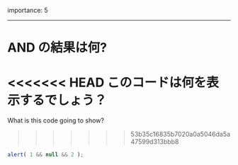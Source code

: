 importance: 5

---

# AND の結果は何?

<<<<<<< HEAD
このコードは何を表示するでしょう？
=======
What is this code going to show?
>>>>>>> 53b35c16835b7020a0a5046da5a47599d313bbb8

```js
alert( 1 && null && 2 );
```
